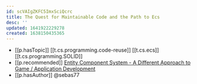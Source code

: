 ```yaml
---
id: scVAIgZKFC5ImxSciQcrc
title: The Quest for Maintainable Code and the Path to Ecs
desc: ''
updated: 1641922229278
created: 1638150435365
---
```




- [[p.hasTopic]] [[t.cs.programming.code-reuse]] [[t.cs.ecs]] [[t.cs.programming.SOLID]]
- [[p.recommended]] [Entity Component System - A Different Approach to Game / Application Development](https://www.youtube.com/watch?v=lt4eL4RSx7k)
- [[p.hasAuthor]] @sebas77
